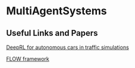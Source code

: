 # MultiAgentSystems

## Useful Links and Papers

[DeepRL for autonomous cars in traffic simulations](https://www.wired.com/wiredinsider/2019/08/autonomous-vehicles-answer-growing-traffic-woes/?utm_source=twitter&utm_medium=social&utm_campaign=paid-spon-aws&utm_brand=wired&utm_social-type=paid)

[FLOW framework](https://flow-project.github.io/)
